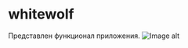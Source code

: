 # whitewolf
Представлен функционал приложения.
![Image alt](https://github.com/Filatov-Oleg/whitewolf/raw/master/whitewolf/Screenshots/menu_01.jpeg)
